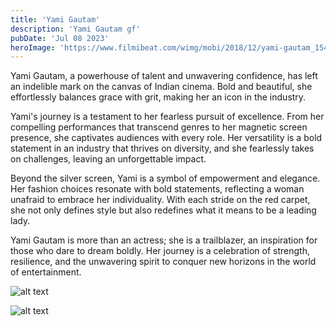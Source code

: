 ```yaml
---
title: 'Yami Gautam'
description: 'Yami Gautam gf'
pubDate: 'Jul 08 2023'
heroImage: 'https://www.filmibeat.com/wimg/mobi/2018/12/yami-gautam_154527883400.jpg'
---
```


Yami Gautam, a powerhouse of talent and unwavering confidence, has left an indelible mark on the canvas of Indian cinema. Bold and beautiful, she effortlessly balances grace with grit, making her an icon in the industry.

Yami's journey is a testament to her fearless pursuit of excellence. From her compelling performances that transcend genres to her magnetic screen presence, she captivates audiences with every role. Her versatility is a bold statement in an industry that thrives on diversity, and she fearlessly takes on challenges, leaving an unforgettable impact.

Beyond the silver screen, Yami is a symbol of empowerment and elegance. Her fashion choices resonate with bold statements, reflecting a woman unafraid to embrace her individuality. With each stride on the red carpet, she not only defines style but also redefines what it means to be a leading lady.

Yami Gautam is more than an actress; she is a trailblazer, an inspiration for those who dare to dream boldly. Her journey is a celebration of strength, resilience, and the unwavering spirit to conquer new horizons in the world of entertainment.

![alt text](https://st1.bollywoodlife.com/wp-content/uploads/photos/yami-guatam-flaunts-her-midriff-for-the-photoshoot-201701-879372.jpg)

![alt text](https://st1.bollywoodlife.com/wp-content/uploads/photos/yami-gautam-in-this-hot-pants-can-make-any-boy-go-weak-at-his-knees-201612-860335.jpg?impolicy=Medium_Widthonly&w=1280&h=900)